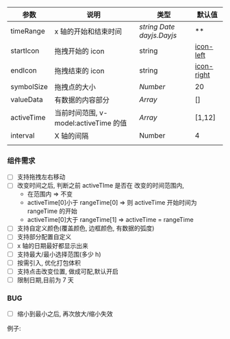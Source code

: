 | 参数       | 说明                                  | 类型                          | 默认值                                                                      |
| ---------- | ------------------------------------- | ----------------------------- | --------------------------------------------------------------------------- |
| timeRange  | x 轴的开始和结束时间                  | _string_ _Date_ _dayjs.Dayjs_ | \*\*                                                                        |
| startIcon  | 拖拽开始的 icon                       | string                        | [icon-left](https://img.icons8.com/material-outlined/24/000000/left2.png)   |
| endIcon    | 拖拽结束的 icon                       | string                        | [icon-right](https://img.icons8.com/material-outlined/24/000000/right2.png) |
| symbolSize | 拖拽点的大小                          | _Number_                      | 20                                                                          |
| valueData  | 有数据的内容部分                      | _Array_                       | []                                                                          |
| activeTime | 当前时间范围, v-model:activeTime 的值 | _Array_                       | [1,12]                                                                      |
| interval   | X 轴的间隔                            | Number                        | 4                                                                           |
|            |                                       |                               |                                                                             |

### 组件需求

- [ ] 支持拖拽左右移动
- [ ] 改变时间之后, 判断之前 activeTIme 是否在 改变的时间范围内,
  - 在范围内 => 不变
  - activeTime[0]小于 rangeTime[0] => 则 activeTime 开始时间为 rangeTime 的开始
  - activeTime[0]大于 rangeTime[1] => activeTime = rangeTime
- [ ] 支持自定义颜色(覆盖颜色, 边框颜色, 有数据的弧度)
- [ ] 支持部分配置自定义
- [ ] x 轴的日期最好都显示出来
- [ ] 支持最大/最小选择范围(多少 h)
- [ ] 按需引入, 优化打包体积
- [ ] 支持点击改变位置, 做成可配,默认开启
- [ ] 限制日期,目前为 7 天

### BUG

- [ ] 缩小到最小之后, 再次放大/缩小失效

例子:
